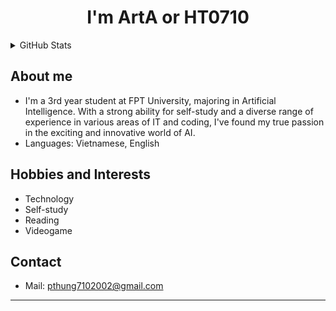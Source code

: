 <h1 align="center">I'm ArtA or HT0710</h1>

<details>
  <summary>GitHub Stats</summary>
  <p align="center">
    <img align="center" src="https://github-readme-stats-ht0710.vercel.app/api?username=HT0710&show_icons=true&theme=dark"/>
    <img align="center" src="https://github-readme-stats-ht0710.vercel.app/api/top-langs/?username=HT0710&langs_count=3&theme=dark"/>
  </p>
</details>

## About me
- I'm a 3rd year student at FPT University, majoring in Artificial Intelligence. With a strong ability for self-study and a diverse range of experience in various areas of IT and coding, I've found my true passion in the exciting and innovative world of AI.
- Languages: Vietnamese, English

## Hobbies and Interests
- Technology
- Self-study
- Reading
- Videogame

## Contact
- Mail: pthung7102002@gmail.com
---
